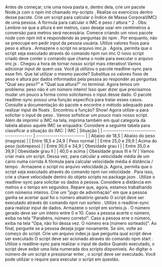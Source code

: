Antes de começar, crie uma nova pasta e, dentro dela, crie um pacote Node.js com o npm init chamado my-scripts . Realize os exercícios dentro desse pacote.
    Crie um script para calcular o Índice de Massa Corporal(IMC) de uma pessoa.
    A fórmula para calcular o IMC é peso / altura ^ 2 . Obs: Lembre-se que a altura é em metros, caso deseje usar em centímetros a conversão para metros será necessária.
    Comece criando um novo pacote node com npm init e respondendo às perguntas do npm .
    Por enquanto, não se preocupe em pedir input da pessoa usuária. Utilize valores fixos para peso e altura .
    Armazene o script no arquivo imc.js .
Agora, permita que o script seja executado através do comando npm run imc
    O novo script criado deve conter o comando que chama o node para executar o arquivo imc.js .
Chegou a hora de tornar nosso script mais interativo! Vamos adicionar input de quem usa.
    Você já utilizou o pacote readline-sync para esse fim. Que tal utilizar o mesmo pacote?
    Substitua os valores fixos de peso e altura por dados informados pela pessoa ao responder as perguntas "Qual seu peso?" e "Qual sua altura?" no terminal.
Agora temos um problema: peso não é um número inteiro! Isso quer dizer que precisamos mudar um pouco a forma como solicitamos o input desse dado.
    O pacote readline-sync possui uma função específica para tratar esses casos. Consulte a documentação do pacote e encontre o método adequado para realizar input de floats .
    Encontrou a função? Show! Agora utilize-a para solicitar o input de peso .
Vamos sofisticar um pouco mais nosso script. Além de imprimir o IMC na tela, imprima também em qual categoria da tabela abaixo aquele IMC se enquadra:
    Considere a seguinte tabela para classificar a situação do IMC:
    | IMC                                       | Situação                  |
    | ----------------------------------------- | ------------------------- |
    | Abaixo de 18,5                            | Abaixo do peso (magreza)  |
    | Entre 18,5 e 24,9                         | Peso normal               |
    | Entre 25,0 e 29,9                         | Acima do peso (sobrepeso) |
    | Entre 30,0 e 34,9                         | Obesidade grau I          |
    | Entre 35,0 e 39,9                         | Obesidade grau II         |
    | 40,0 e acima                              | Obesidade graus III e IV  |
Vamos criar mais um script. Dessa vez, para calcular a velocidade média de um carro numa corrida
    A fórmula para calcular velocidade média é distância / tempo .
    Armazene o script no arquivo velocidade.js.
    Agora, permita que o script seja executado através do comando npm run velocidade . Para isso, crie a chave velocidade dentro do objeto scripts no package.json .
    Utilize o readline-sync para solicitar os dados à pessoa.
Considere a distância em metros e o tempo em segundos. Repare que, agora, estamos trabalhando com números inteiros.
    Crie um "jogo de adivinhação" em que a pessoa ganha se acertar qual foi o número aleatório gerado
    O script deve ser executado através do comando npm run sorteio .
    Utilize o readline-sync para realizar input de dados.
    Armazene o script em sorteio.js .
    O número gerado deve ser um inteiro entre 0 e 10.
    Caso a pessoa acerte o número, exiba na tela "Parabéns, número correto!".
    Caso a pessoa erre o número, exiba na tela "Opa, não foi dessa vez. O número era [número sorteado]".
    Ao final, pergunte se a pessoa deseja jogar novamente. Se sim, volte ao começo do script.
Crie um arquivo index.js que pergunta qual script deve ser executado
    O script deve ser acionado através do comando npm start .
    Utilize o readline-sync para realizar o input de dados
    Quando executado, o script deve exibir uma lista numerada dos scripts disponíveis.
    Ao digitar o número de um script e pressionar enter , o script deve ser executado.
    Você pode utilizar o require para executar o script em questão.